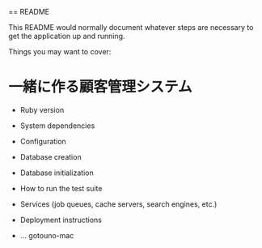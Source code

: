 == README

This README would normally document whatever steps are necessary to get the
application up and running.

Things you may want to cover:

# 一緒に作る顧客管理システム
* Ruby version

* System dependencies

* Configuration

* Database creation

* Database initialization

* How to run the test suite

* Services (job queues, cache servers, search engines, etc.)

* Deployment instructions

* ...
gotouno-mac

